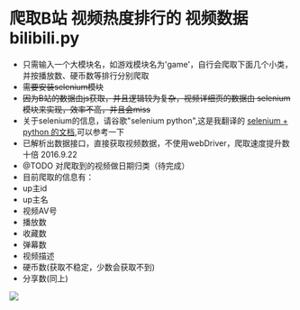 # 爬取B站 视频热度排行的 视频数据  bilibili.py
* 只需输入一个大模块名，如游戏模块名为'game'，自行会爬取下面几个小类，并按播放数、硬币数等排行分别爬取
* ~~需要安装selenium模块~~
* ~~因为B站的数据由js获取，并且逻辑较为复杂，视频详细页的数据由 selenium模块来实现，效率不高，并且会miss~~
* 关于selenium的信息，请谷歌"selenium python",这是我翻译的 [selenium + python 的文档](https://github.com/StephinChou/seleniumDocument),可以参考一下
* 已解析出数据接口，直接获取视频数据，不使用webDriver，爬取速度提升数十倍 2016.9.22 
* @TODO 对爬取到的视频做日期归类（待完成）
* 目前爬取的信息有：
 * up主id
 * up主名
 * 视频AV号
 * 播放数
 * 收藏数
 * 弹幕数
 * 视频描述
 * 硬币数(获取不稳定，少数会获取不到)
 * 分享数(同上)
 
 ![](https://github.com/StephinChou/Pythonspider/blob/master/image/1.png)
